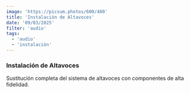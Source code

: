 ```yaml
---
image: 'https://picsum.photos/600/400'
title: 'Instalación de Altavoces'
date: '09/03/2025'
filter: 'audio'
tags:
  - 'audio'
  - 'instalación'
---
```


### Instalación de Altavoces

Sustitución completa del sistema de altavoces con componentes de alta fidelidad.
